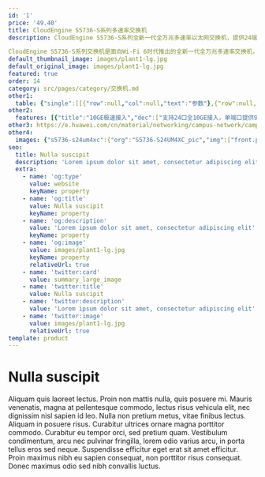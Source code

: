 ```yaml
---
id: '1'
price: '49.40'
title: CloudEngine S5736-S系列多速率交换机
description: CloudEngine S5736-S系列全新一代全万兆多速率以太网交换机，提供24端口万兆多速率全电款型，上行4个10GE端口，同时提供一个扩展卡插槽。

CloudEngine S5736-S系列交换机是面向Wi-Fi 6时代推出的全新一代全万兆多速率交换机，基于新一代高性能硬件和华为公司统一的VRP（Versatile Routing Platform）软件平台，具有增强的三层特性，简易的运行维护，灵活的以太组网，成熟的IPv6特性等特点，同时提供灵活的端口接入速率及超强的PoE供电能力，可广泛应用于大中型企业园区汇聚/接入、小微型数据中心接入等多种应用场景。
default_thumbnail_image: images/plant1-lg.jpg
default_original_image: images/plant1-lg.jpg
featured: true
order: 14
category: src/pages/category/交换机.md
other1: 
  table: {"single":[[{"row":null,"col":null,"text":"参数"},{"row":null,"col":null,"text":"CloudEngine S5736-S24UM4XC"}],[{"row":null,"col":null,"text":"包转发率"},{"row":null,"col":null,"text":"660Mpps"}],[{"row":null,"col":null,"text":"交换容量"},{"row":null,"col":null,"text":"2.56/25.6 Tbps"}],[{"row":null,"col":null,"text":"固定端口"},{"row":null,"col":null,"text":"24个100M/1G/2.5G/5G/10G Base-T以太网端口 ，4个10GE SFP+"}],[{"row":null,"col":null,"text":"PoE++"},{"row":null,"col":null,"text":"支持，单端口最大90W供电"}],[{"row":null,"col":null,"text":"扩展插槽"},{"row":null,"col":null,"text":"1个扩展插槽，支持2*25GE或8*10GE光、4*40GE光子卡"}],[{"row":null,"col":null,"text":"MAC特性"},{"row":null,"col":null,"text":"支持MAC地址自动学习和老化\n支持静态、动态、黑洞MAC表项\n支持源MAC地址过滤"}],[{"row":null,"col":null,"text":"VLAN特性"},{"row":null,"col":null,"text":"支持4K个VLAN\n支持Guest VLAN、Voice VLAN\n支持GVRP协议\n支持MUX VLAN功能\n支持基于MAC/协议/IP子网/策略/端口的VLAN\n支持1:1和N:1 VLAN Mapping功能"}],[{"row":null,"col":null,"text":"IP路由"},{"row":null,"col":null,"text":"静态路由、RIPv1/2、RIPng、OSPF、OSPFv3、ECMP、ISIS、ISISv6、BGP、BGP4+、VRRP、VRRP6"}],[{"row":null,"col":null,"text":"互通性"},{"row":null,"col":null,"text":"VBST基于VLAN生成树协议（和PVST/PVST+/RPVST 互通）\nLNP 链路类型协商协议（和DTP相似功能）\nVCMP VLAN集中管理协议（和VTP相似功能）\n详细的互联互通认证与报告，请访问这里。"}]]}
other2:
  features: [{"title":"10GE极速接入","dec":["支持24口全10GE接入，单端口提供90W大功率供电"]},{"title":"超大堆叠带宽","dec":["基于4*40GE子卡及万兆多速率端口，最大可提供480Gbps的堆叠带宽"]},{"title":"创新弹性承载","dec":["基于RTU模式，端口接入速率按业务需求定义，灵活升级"]}]
other3: https://e.huawei.com/cn/material/networking/campus-network/campusswitch/3f72cf8a5fea446c9ccbb1903a4e0f92
other4:
  images: {"s5736-s24um4xc":{"org":"S5736-S24UM4XC_pic","img":["front.png","front_left.png","front_right.png","front_top.png","rear.png","rear_top.png"]}}
seo:
  title: Nulla suscipit
  description: 'Lorem ipsum dolor sit amet, consectetur adipiscing elit'
  extra:
    - name: 'og:type'
      value: website
      keyName: property
    - name: 'og:title'
      value: Nulla suscipit
      keyName: property
    - name: 'og:description'
      value: 'Lorem ipsum dolor sit amet, consectetur adipiscing elit'
      keyName: property
    - name: 'og:image'
      value: images/plant1-lg.jpg
      keyName: property
      relativeUrl: true
    - name: 'twitter:card'
      value: summary_large_image
    - name: 'twitter:title'
      value: Nulla suscipit
    - name: 'twitter:description'
      value: 'Lorem ipsum dolor sit amet, consectetur adipiscing elit'
    - name: 'twitter:image'
      value: images/plant1-lg.jpg
      relativeUrl: true
template: product
---
```


# Nulla suscipit

Aliquam quis laoreet lectus. Proin non mattis nulla, quis posuere mi. Mauris venenatis, magna at pellentesque commodo, lectus risus vehicula elit, nec dignissim nisl sapien id leo. Nulla non pretium metus, vitae finibus lectus. Aliquam in posuere risus. Curabitur ultrices ornare magna porttitor commodo. Curabitur eu tempor orci, sed pretium quam. Vestibulum condimentum, arcu nec pulvinar fringilla, lorem odio varius arcu, in porta tellus eros sed neque. Suspendisse efficitur eget erat sit amet efficitur. Proin maximus nibh eu sapien consequat, non porttitor risus consequat. Donec maximus odio sed nibh convallis luctus.